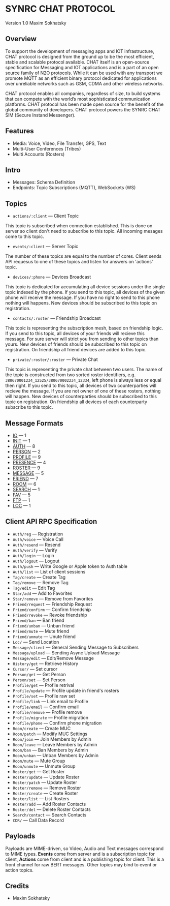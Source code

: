 SYNRC CHAT PROTOCOL
===================

Version 1.0 Maxim Sokhatsky

Overview
--------

To support the development of messaging apps and IOT infrastructure,
CHAT protocol is designed from the ground up to be the most efficient,
stable and scalable protocol available.  CHAT itself is an open-source
specification for Messaging and IOT applications and is a part of an
open source family of N2O protocols. While it can be used with any
transport we promote MQTT as an efficient binary protocol dedicated
for applications over unreliable networks such as GSM, CDMA and other
wireless networks.

CHAT protocol enables all companies, regardless of size, to build
systems that can compete with the world’s most sophisticated
communication platforms. CHAT protocol has been made open source
for the benefit of the global community of developers. CHAT protocol
powers the SYNRC CHAT SIM (Secure Instand Messenger).

Features
--------

* Media: Voice, Video, File Transfer, GPS, Text
* Multi-User Conferences (Tribes)
* Multi Accounts (Rosters)

Intro
-----

* Messages: Schema Definition
* Endpoints: Topic Subscriptions (MQTT), WebSockets (WS)

Topics
------

* `actions/:client` — Client Topic

This topic is subscribed when connection established.
This is done on server so client don't need to subscribe
to this topic. All incoming mesages come to this topic.

* `events/:client` — Server Topic

The number of these topics are equal to the number of cores.
Client sends API requesus to one of these topics and listen
for answers on 'actions' topic.

* `devices/:phone` — Devices Broadcast

This topic is dedicated for accumulating all device sessions
under the single topic indexed by the phone. If you send to
this topic, all devices of the given phone will receive the
message. If you have no right to send to this phone nothing
will happens. New devices should be subscribed to this topic on registration.

* `contacts/:roster` — Friendship Broadcast

This topic is representing the subscription mesh, based on
friendship logic. If you send to this topic, all devices of
your friends will recieve this message. For sure server will
strict you from sending to other topics than yours. New devices
of friends should be subscribed to this topic on registration.
On friendship all friend devices are added to this topic.

* `private/:roster/:roster` — Private Chat

This topic is representing the private chat between two users.
The name of the topic is constructed from two sorted roster
identifiers, e.g. `380670001234_12525/380670002234_12334`,
left phone is always less or equal then right. If you send
to this topic, all devices of two counterparties will recieve
the message. If you are not owner of one of these rosters, nothing
will happen. New devices of counterparties should be subscribed to
this topic on registration. On friendship all devices of each
counterparty subscribe to this topic.

Message Formats
---------------

* [IO](v1/IO.md) — 1
* [INIT](v1/INIT.md) — 1
* [AUTH](v1/AUTH.md) — 8
* [PERSON](v1/PERSON.md) — 2
* [PROFILE](v1/PROFILE.md) — 9
* [PRESENCE](v1/PRESENCE.md) — 4
* [ROSTER](v1/ROSTER.md) — 9
* [MESSAGE](v1/MESSAGE.md) — 5
* [FRIEND](v1/FRIEND.md) — 7
* [ROOM](v1/ROOM.md) — 6
* [SEARCH](v1/SEARCH.md) — 1
* [FAV](v1/FAV.md) — 5
* [FTP](v1/FTP.md) — 1
* [LOC](v1/LOC.md) — 1

Client API RPC Specification
----------------------------

* `Auth/reg` — Registration
* `Auth/voice` — Voice Call
* `Auth/resend` — Resend
* `Auth/verify` — Verify
* `Auth/login` — Login
* `Auth/logout` — Logout
* `Auth/push` — Write Google or Apple token to Auth table
* `Auth/list` — List of client sessions
* `Tag/create` — Create Tag
* `Tag/remove` — Remove Tag
* `Tag/edit` — Edit Tag
* `Star/add` — Add to Favorites
* `Star/remove` — Remove from Favorites
* `Friend/request` — Friendship Request
* `Friend/confirm` — Confirm friendship
* `Friend/revoke` — Revoke friendship
* `Friend/ban` — Ban friend
* `Friend/unban` — Unban friend
* `Friend/mute` — Mute friend
* `Friend/unmute` — Unute friend
* `Loc/` — Send Location
* `Message/client` — General Sending Message to Subscribers
* `Message/upload` — Sending Async Upload Message
* `Message/edit` — Edit/Remove Message
* `History/get` — Retrieve History
* `Cursor/` — Set cursor
* `Person/get` — Get Person
* `Person/set` — Set Person
* `Profile/get` — Profile retrival
* `Profile/update` — Profile update in friend's rosters
* `Profile/set` — Profile raw set
* `Profile/link` — Link email to Profile
* `Profile/email` — Confirm email
* `Profile/remove` — Profile remove
* `Profile/migrate` — Profile migration
* `Profile/phone` — Confirm phone migration
* `Room/create` — Create MUC
* `Room/patch` — Modify MUC Settings
* `Room/join` — Join Members by Admin
* `Room/leave` — Leave Members by Admin
* `Room/ban` — Ban Members by Admin
* `Room/unban` — Unban Members by Admin
* `Room/mute` — Mute Group
* `Room/unmute` — Unmute Group
* `Roster/get` — Get Roster
* `Roster/update` — Update Roster
* `Roster/patch` — Update Roster
* `Roster/remove` — Remove Roster
* `Roster/create` — Create Roster
* `Roster/list` — List Rosters
* `Roster/add` — Add Roster Contacts
* `Roster/del` — Delete Roster Contacts
* `Search/contact` — Search Contacts
* `CDR/` — Call Data Record

Payloads
--------

Payloads are MIME-driven, so Video, Audio and Text messages correspond to MIME types.
**Events** come from server and is a subscription topic for client,
**Actions** come from client and is a publishing topic for client.
This is a front channel for raw BERT messages.
Other topics may bind to event or action topics.

Credits
-------

* Maxim Sokhatsky
